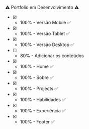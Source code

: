 ⚠️ Portfolio em Desenvolvimento ⚠️

- [x] - 100% - Versão Mobile ✅
- [x] - 100% - Versão Tablet ✅
- [x] - 100% - Versão Desktop ✅
- [ ] - 80% - Adicionar os conteúdos

- [x] - 100% - Home ✅
- [x] - 100% - Sobre ✅
- [x] - 100% - Projects ✅
- [x] - 100% - Habilidades ✅
- [x] - 100% - Experiência ✅
- [x] - 100% - Footer ✅
